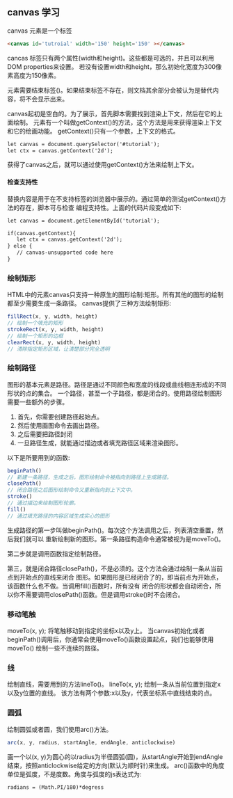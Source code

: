 ## canvas 学习

canvas 元素是一个标签
```html
<canvas id='tutroial' width='150' height='150' ></canvas>
```
cancas 标签只有两个属性(width和height)。这些都是可选的，并且可以利用DOM properties来设置。
若没有设置width和height，那么初始化宽度为300像素高度为150像素。

<canvas>元素需要结束标签(</canvas>)。如果结束标签不存在，则文档其余部分会被认为是替代内容，将不会显示出来。

canvas起初是空白的。为了展示，首先脚本需要找到渲染上下文，然后在它的上面绘制。
<canvas>元素有一个叫做getContext()的方法，这个方法是用来获得渲染上下文和它的绘画功能。
getContext()只有一个参数，上下文的格式。
```html
let canvas = document.querySelector('#tutorial');
let ctx = canvas.getContext('2d');
```
获得了canvas之后，就可以通过使用getContext()方法来绘制上下文。

#### 检查支持性
替换内容是用于在不支持<canvas>标签的浏览器中展示的。通过简单的测试getContext()方法的存在，脚本可与检查
编程支持性。上面的代码片段变成如下:
```html
let canvas = document.getElementById('tutorial');

if(canvas.getContext){
   let ctx = canvas.getContext('2d');
} else {
   // canvas-unsupported code here
}
```

### 绘制矩形
HTML中的元素canvas只支持一种原生的图形绘制:矩形。所有其他的图形的绘制都至少需要生成一条路径。
canvas提供了三种方法绘制矩形:
```js
fillRect(x, y, width, height)
// 绘制一个填充的矩形
strokeRect(x, y, width, height)
// 绘制一个矩形的边框
clearRect(x, y, width, height)
// 清除指定矩形区域，让清楚部分完全透明
```

### 绘制路径
图形的基本元素是路径。路径是通过不同颜色和宽度的线段或曲线相连形成的不同形状的点的集合。
一个路径，甚至一个子路径，都是闭合的。使用路径绘制图形需要一些额外的步骤。
1. 首先，你需要创建路径起始点。
2. 然后使用画图命令去画出路径。
3. 之后需要把路径封闭
4. 一旦路径生成，就能通过描边或者填充路径区域来渲染图形。

以下是所要用到的函数:
```js
beginPath()
// 新建一条路径，生成之后，图形绘制命令被指向到路径上生成路径。
closePath()
// 闭合路径之后图形绘制命令又重新指向到上下文中。
stroke()
// 通过描边来绘制图形轮廓。
fill()
// 通过填充路径的内容区域生成实心的图形
```
生成路径的第一步叫做beginPath()。每次这个方法调用之后，列表清空重置，然后我们就可以
重新绘制新的图形。第一条路径构造命令通常被视为是moveTo()。

第二步就是调用函数指定绘制路径。

第三，就是闭合路径closePath()，不是必须的。这个方法会通过绘制一条从当前点到开始点的直线来闭合
图形。如果图形是已经闭合了的，即当前点为开始点，该函数什么也不做。当调用fill()函数时，所有没有
闭合的形状都会自动闭合，所以你不需要调用closePath()函数。但是调用stroke()时不会闭合。

### 移动笔触
moveTo(x, y); 将笔触移动到指定的坐标x以及y上。
当canvas初始化或者beginPath()调用后，你通常会使用moveTo()函数设置起点，我们也能够使用moveTo()
绘制一些不连续的路径。

### 线
绘制直线，需要用到的方法lineTo()。
lineTo(x, y); 绘制一条从当前位置到指定x以及y位置的直线。
该方法有两个参数:x以及y，代表坐标系中直线结束的点。

### 圆弧
绘制圆弧或者圆，我们使用arc()方法。
```js
arc(x, y, radius, startAngle, endAngle, anticlockwise)
```
画一个以(x, y)为圆心的以radius为半径圆弧(圆)，从startAngle开始到endAngle
结束，按照anticlockwise给定的方向(默认为顺时针)来生成。
arc()函数中的角度单位是弧度，不是度数。角度与弧度的js表达式为:
```
radians = (Math.PI/180)*degress
```


